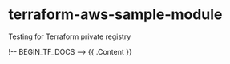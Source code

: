 # terraform-aws-sample-module
Testing for Terraform private registry

!-- BEGIN_TF_DOCS -->
{{ .Content }}
<!-- END_TF_DOCS -->
